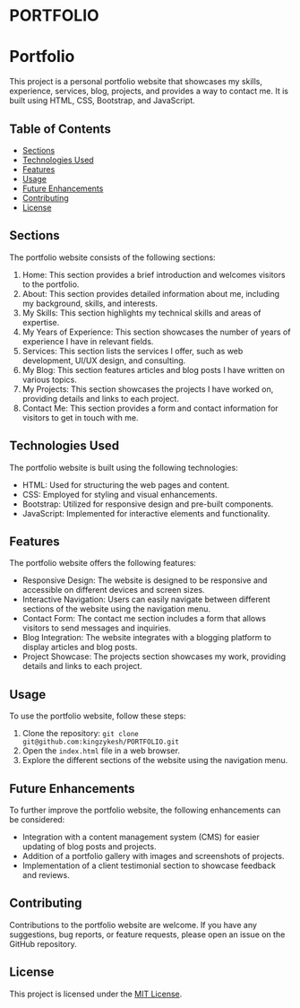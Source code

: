 # PORTFOLIO
# Portfolio

This project is a personal portfolio website that showcases my skills, experience, services, blog, projects, and provides a way to contact me. It is built using HTML, CSS, Bootstrap, and JavaScript.

## Table of Contents

- [Sections](#sections)
- [Technologies Used](#technologies-used)
- [Features](#features)
- [Usage](#usage)
- [Future Enhancements](#future-enhancements)
- [Contributing](#contributing)
- [License](#license)

## Sections

The portfolio website consists of the following sections:

1. Home: This section provides a brief introduction and welcomes visitors to the portfolio.
2. About: This section provides detailed information about me, including my background, skills, and interests.
3. My Skills: This section highlights my technical skills and areas of expertise.
4. My Years of Experience: This section showcases the number of years of experience I have in relevant fields.
5. Services: This section lists the services I offer, such as web development, UI/UX design, and consulting.
6. My Blog: This section features articles and blog posts I have written on various topics.
7. My Projects: This section showcases the projects I have worked on, providing details and links to each project.
8. Contact Me: This section provides a form and contact information for visitors to get in touch with me.

## Technologies Used

The portfolio website is built using the following technologies:

- HTML: Used for structuring the web pages and content.
- CSS: Employed for styling and visual enhancements.
- Bootstrap: Utilized for responsive design and pre-built components.
- JavaScript: Implemented for interactive elements and functionality.

## Features

The portfolio website offers the following features:

- Responsive Design: The website is designed to be responsive and accessible on different devices and screen sizes.
- Interactive Navigation: Users can easily navigate between different sections of the website using the navigation menu.
- Contact Form: The contact me section includes a form that allows visitors to send messages and inquiries.
- Blog Integration: The website integrates with a blogging platform to display articles and blog posts.
- Project Showcase: The projects section showcases my work, providing details and links to each project.

## Usage

To use the portfolio website, follow these steps:

1. Clone the repository: `git clone git@github.com:kingzykesh/PORTFOLIO.git`
2. Open the `index.html` file in a web browser.
3. Explore the different sections of the website using the navigation menu.

## Future Enhancements

To further improve the portfolio website, the following enhancements can be considered:

- Integration with a content management system (CMS) for easier updating of blog posts and projects.
- Addition of a portfolio gallery with images and screenshots of projects.
- Implementation of a client testimonial section to showcase feedback and reviews.

## Contributing

Contributions to the portfolio website are welcome. If you have any suggestions, bug reports, or feature requests, please open an issue on the GitHub repository.

## License

This project is licensed under the [MIT License](LICENSE).
